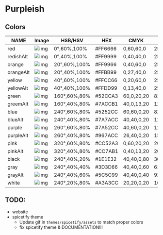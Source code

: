 # Purpleish

## Colors

|  NAME            |  Image                                                                |  HSB/HSV       |  HEX      |  CMYK        |  RGB          |
|------------------|-----------------------------------------------------------------------|----------------|-----------|--------------|---------------|
|  red          |![img](https://raw.ehan.dev/purpleish/assets/colors/red.png)        |  0°,60%,100%   |  #FF6666  |  0,60,60,0   |  255,102,102  |
|  redishAlt     |![img](https://raw.ehan.dev/purpleish/assets/colors/redAlt.png)   |  0°,40%,100%   |  #FF9999  |  0,40,40,0   |  255,153,153  |
|  orange       |![img](https://raw.ehan.dev/purpleish/assets/colors/orange.png)     |  20°,60%,100%  |  #FF9966  |  0,40,60,0   |  255,153,102  |
|  orangeAlt  |![img](https://raw.ehan.dev/purpleish/assets/colors/orangeAlt.png)|  20°,40%,100%  |  #FFBB99  |  0,27,40,0   |  255,187,153  |
|  yellow       |![img](https://raw.ehan.dev/purpleish/assets/colors/yellow.png)     |  40°,60%,100%  |  #FFCC66  |  0,20,60,0   |  255,204,102  |
|  yellowAlt  |![img](https://raw.ehan.dev/purpleish/assets/colors/yellowAlt.png)|  40°,40%,100%  |  #FFDD99  |  0,13,40,0   |  255,221,153  |
|  green           |![img](https://raw.ehan.dev/purpleish/assets/colors/green.png)         |  160°,60%,80%  |  #52CCA3  |  60,0,20,20  |  82,204,163   |
|  greemAlt      |![img](https://raw.ehan.dev/purpleish/assets/colors/greenAlt.png)    |  160°,40%,80%  |  #7ACCB1  |  40,0,13,20  |  122,204,177  |
|  blue         |![img](https://raw.ehan.dev/purpleish/assets/colors/blue.png)       |  240°,60%,80%  |  #5252CC  |  60,60,0,20  |  82,82,204    |
|  blueAlt   |![img](https://raw.ehan.dev/purpleish/assets/colors/blueAlt.png) |  240°,40%,80%  |  #7A7ACC  |  40,40,0,20  |  122,122,204  |
|  purple       |![img](https://raw.ehan.dev/purpleish/assets/colors/purple.png)     |  260°,60%,80%  |  #7A52CC  |  40,60,0,20  |  122,82,204   |
|  purpleAlt  |![img](https://raw.ehan.dev/purpleish/assets/colors/purpleAlt.png)|  260°,40%,80%  |  #967ACC  |  26,40,0,20  |  150,122,204  |
|  pink            |![img](https://raw.ehan.dev/purpleish/assets/colors/pink.png)          |  320°,60%,80%  |  #CC52A3  |  0,60,20,20  |  204,82,163   |
|  pinkAlt       |![img](https://raw.ehan.dev/purpleish/assets/colors/pinkAlt.png)     |  320°,40%,80%  |  #CC7AB1  |  0,40,13,20  |  204,122,177  |
|  black   |![img](https://raw.ehan.dev/purpleish/assets/colors/black.png) |  240°,40%,20%  |  #1E1E32  |  40,40,0,80  |  30,30,50     |
|  gray   |![img](https://raw.ehan.dev/purpleish/assets/colors/gray.png) |  240°,40%,40%  |  #3D3D66  |  40,40,0,60  |  61,61,102    |
|  grayAlt   |![img](https://raw.ehan.dev/purpleish/assets/colors/grayAlt.png) |  240°,40%,60%  |  #5C5C99  |  40,40,0,40  |  92,92,153    |
|  white     |![img](https://raw.ehan.dev/purpleish/assets/colors/white.png)   |  240°,20%,80%  |  #A3A3CC  |  20,20,0,20  |  163,163,204  |

## TODO:

- website
- spicetify theme
    - Update gif in `themes/spicetify/assets` to match proper colors
    - fix spicetify theme & DOCUMENTATION!!!